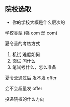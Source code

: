 ## 院校选取

- 你的学校大概是什么层次的

学校类型 (强 com 弱 com) <br>

夏令营的考核方式

1. 机试 难度如何<br>
2. 面试 问什么<br>
3. 笔试考什么，怎么准备<br>

夏令营通过后 发不发 offer

会不会超量发 offer

投递院校的什么方向

